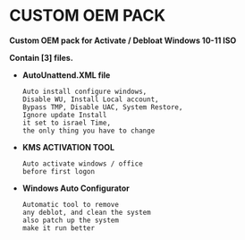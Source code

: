 # CUSTOM OEM PACK
**Custom OEM pack for Activate / Debloat Windows 10-11 ISO**

**Contain [3] files.**

- **AutoUnattend.XML file**
  ````
  Auto install configure windows,
  Disable WU, Install Local account,
  Bypass TMP, Disable UAC, System Restore,
  Ignore update Install
  it set to israel Time, 
  the only thing you have to change
  ````
- **KMS ACTIVATION TOOL**
  ````
  Auto activate windows / office
  before first logon
  ````
- **Windows Auto Configurator**
  ````
  Automatic tool to remove
  any deblot, and clean the system
  also patch up the system
  make it run better
  ````
